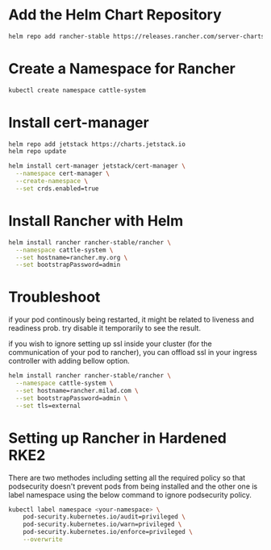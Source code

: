 # Add the Helm Chart Repository
```bash
helm repo add rancher-stable https://releases.rancher.com/server-charts/stable
```

# Create a Namespace for Rancher
```bash
kubectl create namespace cattle-system
```

# Install cert-manager
```bash
helm repo add jetstack https://charts.jetstack.io
helm repo update

helm install cert-manager jetstack/cert-manager \
  --namespace cert-manager \
  --create-namespace \
  --set crds.enabled=true
```
# Install Rancher with Helm
```bash
helm install rancher rancher-stable/rancher \
  --namespace cattle-system \
  --set hostname=rancher.my.org \
  --set bootstrapPassword=admin
```

# Troubleshoot
if your pod continously being restarted, it might be related to liveness and readiness prob. try disable it temporarily to see the result.

if you wish to ignore setting up ssl inside your cluster (for the communication of your pod to rancher), you can offload ssl in your ingress controller with adding bellow option.

```bash
helm install rancher rancher-stable/rancher \
  --namespace cattle-system \
  --set hostname=rancher.milad.com \
  --set bootstrapPassword=admin \
  --set tls=external
```

# Setting up Rancher in Hardened RKE2
There are two methodes including setting all the required policy so that podsecurity doesn't prevent pods from being installed and the other one is label namespace using the below command to ignore podsecurity policy.
```bash
kubectl label namespace <your-namespace> \
    pod-security.kubernetes.io/audit=privileged \
    pod-security.kubernetes.io/warn=privileged \
    pod-security.kubernetes.io/enforce=privileged \
    --overwrite
```
